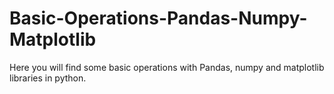 # Basic-Operations-Pandas-Numpy-Matplotlib
Here you will find some basic operations with Pandas, numpy and matplotlib libraries in python.
